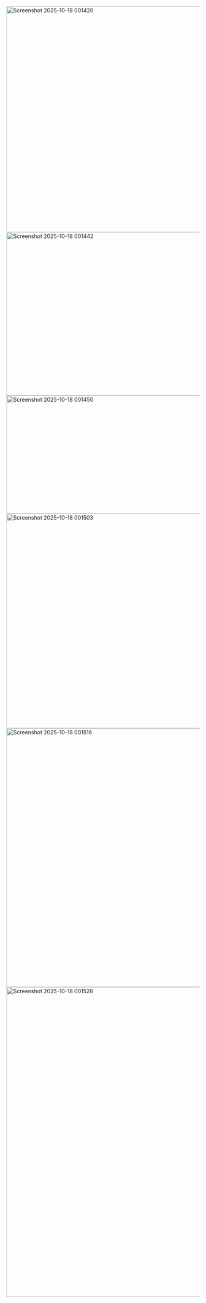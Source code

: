 <img width="971" height="589" alt="Screenshot 2025-10-18 001420" src="https://github.com/user-attachments/assets/e611c754-3560-4a28-9aca-6750adb12b6a" />
<img width="793" height="426" alt="Screenshot 2025-10-18 001442" src="https://github.com/user-attachments/assets/4b3614ed-c8a6-4ebe-9808-5e132ec30563" />
<img width="828" height="308" alt="Screenshot 2025-10-18 001450" src="https://github.com/user-attachments/assets/162b5f80-e6b2-4e71-839a-a790955146f2" />
<img width="746" height="560" alt="Screenshot 2025-10-18 001503" src="https://github.com/user-attachments/assets/c2b9b8ab-0c3c-4656-8338-01e074eabd8b" />
<img width="715" height="675" alt="Screenshot 2025-10-18 001516" src="https://github.com/user-attachments/assets/079ef9f4-93b8-4792-8043-cd64bb4cf5b3" />
<img width="779" height="808" alt="Screenshot 2025-10-18 001528" src="https://github.com/user-attachments/assets/2a92d6ed-3a91-4008-a868-142833ca2dec" />


